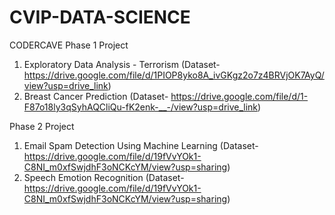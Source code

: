 # CVIP-DATA-SCIENCE
CODERCAVE Phase 1 Project
1. Exploratory Data Analysis - Terrorism (Dataset- https://drive.google.com/file/d/1PIOP8yko8A_ivGKgz2o7z4BRVjOK7AyQ/view?usp=drive_link)
2. Breast Cancer Prediction (Dataset- https://drive.google.com/file/d/1-F87o18ly3qSyhAQCliQu-fK2enk-__-/view?usp=drive_link)

Phase 2 Project
1. Email Spam Detection Using Machine Learning (Dataset-https://drive.google.com/file/d/19fVvYOk1-C8NI_m0xfSwjdhF3oNCKcYM/view?usp=sharing)
2. Speech Emotion Recognition (Dataset- https://drive.google.com/file/d/19fVvYOk1-C8NI_m0xfSwjdhF3oNCKcYM/view?usp=sharing)
